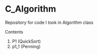 # C_Algorithm
Repository for code I took in Algorithm class


Contents
 1. P1 (QuickSort)
 2. p1_1 (Perming)
